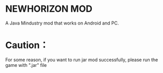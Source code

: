 # NEWHORIZON MOD
A Java Mindustry mod that works on Android and PC.

# Caution：
For some reason, if you want to run jar mod successfully, please run the game with ".jar" file
